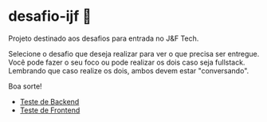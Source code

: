 # desafio-ijf :space_invader:
Projeto destinado aos desafios para entrada no J&amp;F Tech.

Selecione o desafio que deseja realizar para ver o que precisa ser entregue.
Você pode fazer o seu foco ou pode realizar os dois caso seja fullstack. 
Lembrando que caso realize os dois, ambos devem estar "conversando".

Boa sorte!

- [Teste de Backend](teste-backend.md)
- [Teste de Frontend](teste-frontend.md)
